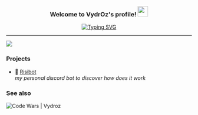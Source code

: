 <h3 align="center">
  Welcome to VydrOz's profile!
  <img src="https://emoji.gg/assets/emoji/5498_catJAM.gif" width="28">
</h3>
<!-- 

https://emoji.gg/assets/emoji/5498_catJAM.gif 

https://cdna.artstation.com/p/assets/images/images/018/767/362/original/paulo-lopes-herocard.gif?1560643068
-->

<!-- Typing SVG by DenverCoder1 - https://github.com/DenverCoder1/readme-typing-svg -->
<div align="center">
  
  [![Typing SVG](https://readme-typing-svg.herokuapp.com?color=72C9E4&size=24&center=true&vCenter=true&lines=Abracadabra;Bibbidi-Bobbidi-Boo;Sim+Sala+Bim;Shazam;Hocus+Pocus;Alakazam)](https://git.io/typing-svg)
</div>

___

<a href="https://github.com/VydrOz" title="Github PR Review">
  <img align="center" src="https://github-readme-stats.vercel.app/api?username=VydrOz&theme=react" />
</a>

###  Projects
* 🤖 [Risibot](https://github.com/VydrOz/RisiBot)
  <br><i>my personal discord bot to discover how does it work</i>


### See also
<a href="https://www.codewars.com/users/VydrOz" style="text-decoration: none;">
  <img border="0" title="Code Wars | Vydroz" src="https://www.codewars.com/users/VydrOz/badges/large">
</a>
